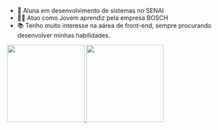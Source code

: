 


- 🔭 Aluna em desenvolvimento de sistemas no SENAI
- 👨‍🎓  Atuo como Jovem aprendiz pela empresa BOSCH 
- 📚 Tenho muito interesse na aárea de front-end, sempre procurando desenvolver minhas habilidades.



<div>
    <a href="https://github.com/Gabs8998">
        <img loading="lazy" height="180em" src="https://github-readme-stats.vercel.app/api/top-langs/?username=Gabs8998&layout=compact&langs_count=7&theme=dracula"/>
        <img loading="lazy" height="180em" src="https://github-readme-stats.vercel.app/api?username=Gabs8998&show_icons=true&theme=dracula&include_all_commits=true&count_private=true"/>
    </a>
</div>
